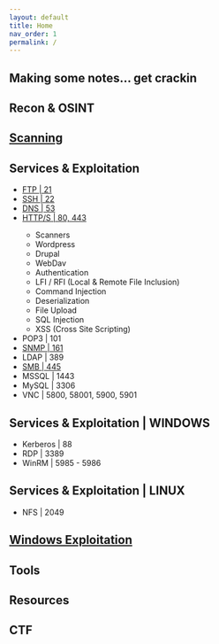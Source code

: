 ```yaml
---
layout: default
title: Home
nav_order: 1
permalink: /
---
```

Making some notes... get crackin
----------------------------------
<h2> Recon &  OSINT </h2>
<h2> <a href="Scanning/Scanning">Scanning</a> </h2>
<h2> Services & Exploitation </h2>
<ul>
<li> <a href="TCP/FTP">FTP | 21</a> </li>
<li> <a href="TCP/SSH">SSH | 22</a> </li>
<li> <a href="UDP/DNS">DNS | 53</a> </li>
<li> <a href="TCP/HTTP">HTTP/S | 80, 443</a> </li>
	<ul>
	<li>  Scanners </li>
	<li>  Wordpress </li>
	<li>  Drupal </li>
	<li>  WebDav </li>
	<li>  Authentication </li>
	<li>  LFI / RFI (Local & Remote File Inclusion) </li>
	<li>  Command Injection </li>
	<li>  Deserialization </li>
	<li>  File Upload </li>
	<li>  SQL Injection </li>
	<li>  XSS (Cross Site Scripting) </li>
	</ul>
<li>  POP3 | 101 </li>
<li>  <a href="UDP/SNMP">SNMP | 161</a> </li>
<li>  LDAP | 389 </li>
<li> <a href=""> SMB | 445 </a></li>
<li>  MSSQL | 1443 </li>
<li>  MySQL | 3306 </li>
<li>  VNC | 5800, 58001, 5900, 5901 </li>
</ul>

<h2> Services & Exploitation | WINDOWS </h2>
<ul>
<li>  Kerberos | 88 </li>
<li>   RDP | 3389 </li>
<li>   WinRM | 5985 - 5986 </li>
</ul>

<h2> Services & Exploitation | LINUX </h2>
<ul>
<li>  NFS | 2049 </li>
</ul>

<h2> <a href="Windows">Windows Exploitation</a></h2>

<h2> Tools </h2>

<h2> Resources </h2>

<h2> CTF </h2>
